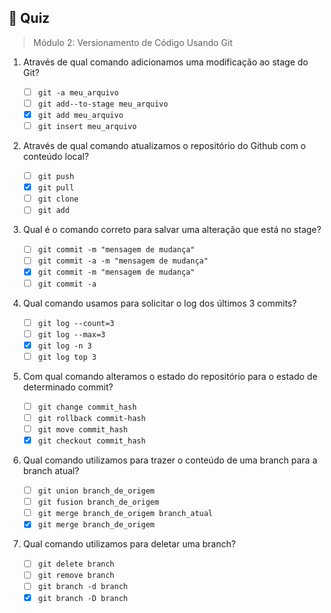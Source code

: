 ## 📝 Quiz

> Módulo 2: Versionamento de Código Usando Git

1. Através de qual comando adicionamos uma modificação ao stage do Git?

   - [ ] `git -a meu_arquivo`
   - [ ] `git add--to-stage meu_arquivo`
   - [x] `git add meu_arquivo`
   - [ ] `git insert meu_arquivo`

2. Através de qual comando atualizamos o repositório do Github com o conteúdo local?

   - [ ] `git push`
   - [x] `git pull`
   - [ ] `git clone`
   - [ ] `git add`

3. Qual é o comando correto para salvar uma alteração que está no stage?

   - [ ] `git commit -m "mensagem de mudança"`
   - [ ] `git commit -a -m "mensagem de mudança"`
   - [x] `git commit -m "mensagem de mudança"`
   - [ ] `git commit -a`

4. Qual comando usamos para solicitar o log dos últimos 3 commits?

   - [ ] `git log --count=3`
   - [ ] `git log --max=3`
   - [x] `git log -n 3`
   - [ ] `git log top 3`

5. Com qual comando alteramos o estado do repositório para o estado de determinado commit?

   - [ ] `git change commit_hash`
   - [ ] `git rollback commit-hash`
   - [ ] `git move commit_hash`
   - [x] `git checkout commit_hash`

6. Qual comando utilizamos para trazer o conteúdo de uma branch para a branch atual?

   - [ ] `git union branch_de_origem`
   - [ ] `git fusion branch_de_origem`
   - [ ] `git merge branch_de_origem branch_atual`
   - [x] `git merge branch_de_origem`

7. Qual comando utilizamos para deletar uma branch?

   - [ ] `git delete branch`
   - [ ] `git remove branch`
   - [ ] `git branch -d branch`
   - [x] `git branch -D branch`
